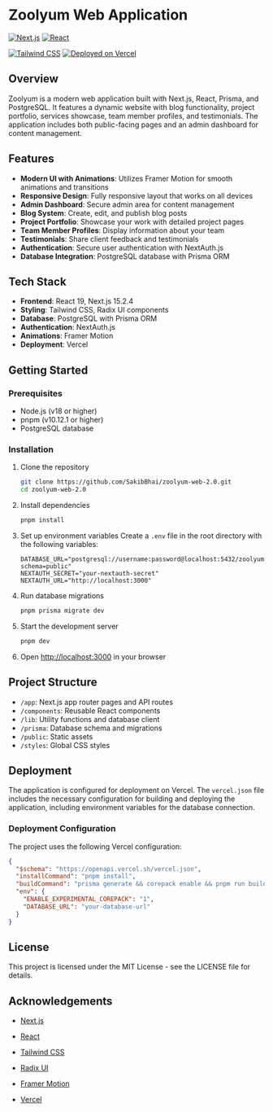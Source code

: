 # Zoolyum Web Application

[![Next.js](https://img.shields.io/badge/Next.js-15.2.4-black?style=for-the-badge&logo=next.js)](https://nextjs.org/)
[![React](https://img.shields.io/badge/React-19-blue?style=for-the-badge&logo=react)](https://react.dev/)

[![Tailwind CSS](https://img.shields.io/badge/Tailwind_CSS-3.4.17-38B2AC?style=for-the-badge&logo=tailwind-css)](https://tailwindcss.com/)
[![Deployed on Vercel](https://img.shields.io/badge/Deployed%20on-Vercel-black?style=for-the-badge&logo=vercel)](https://vercel.com/sakibbhaus-projects/v0-sakib)

## Overview

Zoolyum is a modern web application built with Next.js, React, Prisma, and PostgreSQL. It features a dynamic website with blog functionality, project portfolio, services showcase, team member profiles, and testimonials. The application includes both public-facing pages and an admin dashboard for content management.

## Features

- **Modern UI with Animations**: Utilizes Framer Motion for smooth animations and transitions
- **Responsive Design**: Fully responsive layout that works on all devices
- **Admin Dashboard**: Secure admin area for content management
- **Blog System**: Create, edit, and publish blog posts
- **Project Portfolio**: Showcase your work with detailed project pages
- **Team Member Profiles**: Display information about your team
- **Testimonials**: Share client feedback and testimonials
- **Authentication**: Secure user authentication with NextAuth.js
- **Database Integration**: PostgreSQL database with Prisma ORM

## Tech Stack

- **Frontend**: React 19, Next.js 15.2.4
- **Styling**: Tailwind CSS, Radix UI components
- **Database**: PostgreSQL with Prisma ORM
- **Authentication**: NextAuth.js
- **Animations**: Framer Motion
- **Deployment**: Vercel

## Getting Started

### Prerequisites

- Node.js (v18 or higher)
- pnpm (v10.12.1 or higher)
- PostgreSQL database

### Installation

1. Clone the repository
   ```bash
   git clone https://github.com/SakibBhai/zoolyum-web-2.0.git
   cd zoolyum-web-2.0
   ```

2. Install dependencies
   ```bash
   pnpm install
   ```

3. Set up environment variables
   Create a `.env` file in the root directory with the following variables:
   ```
   DATABASE_URL="postgresql://username:password@localhost:5432/zoolyum?schema=public"
   NEXTAUTH_SECRET="your-nextauth-secret"
   NEXTAUTH_URL="http://localhost:3000"
   ```

4. Run database migrations
   ```bash
   pnpm prisma migrate dev
   ```

5. Start the development server
   ```bash
   pnpm dev
   ```

6. Open [http://localhost:3000](http://localhost:3000) in your browser

## Project Structure

- `/app`: Next.js app router pages and API routes
- `/components`: Reusable React components
- `/lib`: Utility functions and database client
- `/prisma`: Database schema and migrations
- `/public`: Static assets
- `/styles`: Global CSS styles

## Deployment

The application is configured for deployment on Vercel. The `vercel.json` file includes the necessary configuration for building and deploying the application, including environment variables for the database connection.

### Deployment Configuration

The project uses the following Vercel configuration:

```json
{
  "$schema": "https://openapi.vercel.sh/vercel.json",
  "installCommand": "pnpm install",
  "buildCommand": "prisma generate && corepack enable && pnpm run build",
  "env": {
    "ENABLE_EXPERIMENTAL_COREPACK": "1",
    "DATABASE_URL": "your-database-url"
  }
}
```

## License

This project is licensed under the MIT License - see the LICENSE file for details.

## Acknowledgements

- [Next.js](https://nextjs.org/)
- [React](https://react.dev/)

- [Tailwind CSS](https://tailwindcss.com/)
- [Radix UI](https://www.radix-ui.com/)
- [Framer Motion](https://www.framer.com/motion/)
- [Vercel](https://vercel.com/)
